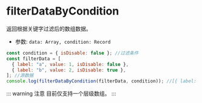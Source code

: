 # filterDataByCondition

返回根据关键字过滤后的数组数据。

- 参数: `data: Array, condition: Record`

```js
const condition = { isDisable: false }; //过滤条件
const filterData = [
  { label: "a", value: 1, isDisable: false },
  { label: "b", value: 2, isDisable: true },
]; //源数据
console.log(filterDataByCondition(filterData, condition)); //[{ label: "b", value: 2, isDisable: true }]
```

::: warning 注意
目前仅支持一个层级数组。
:::
